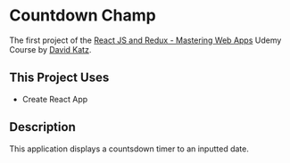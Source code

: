 # Countdown Champ
The first project of the [React JS and Redux - Mastering Web Apps](https://www.udemy.com/react-js-and-redux-mastering-web-apps/learn/v4/overview) Udemy Course by [David Katz](https://www.udemy.com/user/54cd8dd54e49b/).

## This Project Uses
- Create React App

## Description
This application displays a countsdown timer to an inputted date.